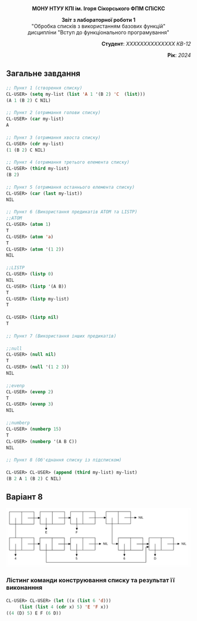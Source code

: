 <p align="center"><b>МОНУ НТУУ КПІ ім. Ігоря Сікорського ФПМ СПіСКС</b></p>
<p align="center">
<b>Звіт з лабораторної роботи 1</b><br/>
"Обробка списків з використанням базових функцій"<br/>
дисципліни "Вступ до функціонального програмування"
</p>

<p align="right"> 
<b>Студент</b>: 
<em> XXXXXXXXXXXXXX КВ-12</em></p>

<p align="right"><b>Рік</b>: <em>2024</em></p>

## Загальне завдання

```lisp
;; Пункт 1 (створення списку)
CL-USER> (setq my-list (list 'A 1 '(B 2) 'C  (list)))
(A 1 (B 2) C NIL)

;; Пункт 2 (отримання голови списку)
CL-USER> (car my-list)
A

;; Пункт 3 (отримання хвоста списку)
CL-USER> (cdr my-list)
(1 (B 2) C NIL)

;; Пункт 4 (отримання третього елемента списку)
CL-USER> (third my-list)
(B 2)

;; Пункт 5 (отримання останнього елемента списку)
CL-USER> (car (last my-list))
NIL

;; Пункт 6 (Використання предикатів ATOM та LISTP)
;;ATOM
CL-USER> (atom 1)
T
CL-USER> (atom 'a)
T
CL-USER> (atom '(1 2))
NIL

;;LISTP
CL-USER> (listp 0)
NIL
CL-USER> (listp '(A B))
T
CL-USER> (listp my-list)
T

CL-USER> (listp nil)
T

;; Пункт 7 (Використання інших предикатів)

;;null
CL-USER> (null nil)
T
CL-USER> (null '(1 2 3))
NIL

;;evenp
CL-USER> (evenp 2)
T
CL-USER> (evenp 3)
NIL

;;numberp
CL-USER> (numberp 15)
T
CL-USER> (numberp '(A B C))
NIL

;; Пункт 8 (Об'єднання списку із підсписком)

CL-USER> CL-USER> (append (third my-list) my-list)
(B 2 A 1 (B 2) C NIL)
```

## Варіант 8
<p align="center"><img src="lab1_var8.png"></p>

### Лістинг команди конструювання списку та результат її виконанння
```lisp
CL-USER> CL-USER> (let ((x (list 6 'd))) 
     (list (list 4 (cdr x) 5) 'E 'F x))
((4 (D) 5) E F (6 D))
```